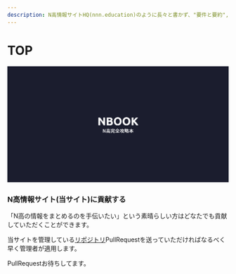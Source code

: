 ```yaml
---
description: N高情報サイトHQ(nnn.education)のように長々と書かず、"要件と要約","一問一答"を行うものです。これを読めばN高マスターになれる予定です。
---
```


# TOP

![](.gitbook/assets/nnn.book.png)

### N高情報サイト(当サイト)に貢献する

「N高の情報をまとめるのを手伝いたい」という素晴らしい方はどなたでも貢献していただくことができます。

当サイトを管理している[リポジトリ](https://github.com/nnnhq/book/)PullRequestを送っていただければなるべく早く管理者が適用します。

PullRequestお待ちしてます。
